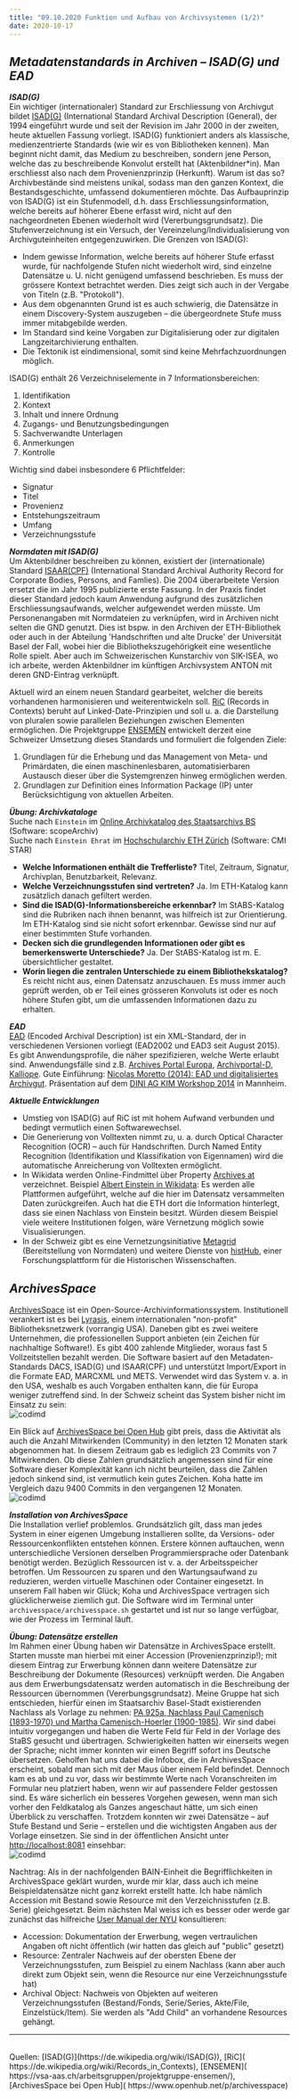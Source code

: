 ```yaml
---
title: "09.10.2020 Funktion und Aufbau von Archivsystemen (1/2)"
date: 2020-10-17
---
```


## *Metadatenstandards in Archiven – ISAD(G) und EAD*  

***ISAD(G)***  
Ein wichtiger (internationaler) Standard zur Erschliessung von Archivgut bildet [ISAD(G)](https://de.wikipedia.org/wiki/ISAD(G)) (International Standard Archival Description (General), der 1994 eingeführt wurde und seit der Revision im Jahr 2000 in der zweiten, heute aktuellen Fassung vorliegt. ISAD(G) funktioniert anders als klassische, medienzentrierte Standards (wie wir es von Bibliotheken kennen). Man beginnt nicht damit, das Medium zu beschreiben, sondern jene Person, welche das zu beschreibende Konvolut erstellt hat (Aktenbildner*in). Man erschliesst also nach dem Provenienzprinzip (Herkunft). Warum ist das so? Archivbestände sind meistens unikal, sodass man den ganzen Kontext, die Bestandsgeschichte, umfassend dokumentieren möchte. Das Aufbauprinzip von ISAD(G) ist ein Stufenmodell, d.h. dass Erschliessungsinformation, welche bereits auf höherer Ebene erfasst wird, nicht auf den nachgeordneten Ebenen wiederholt wird (Vererbungsgrundsatz). Die Stufenverzeichnung ist ein Versuch, der Vereinzelung/Individualisierung von Archivguteinheiten entgegenzuwirken. Die Grenzen von ISAD(G):  
* Indem gewisse Information, welche bereits auf höherer Stufe erfasst wurde, für nachfolgende Stufen nicht wiederholt wird, sind einzelne Datensätze u. U. nicht genügend umfassend beschrieben. Es muss der grössere Kontext betrachtet werden. Dies zeigt sich auch in der Vergabe von Titeln (z.B. "Protokoll").
* Aus dem obgenannten Grund ist es auch schwierig, die Datensätze in einem Discovery-System auszugeben – die übergeordnete Stufe muss immer mitabgebilde werden.
* Im Standard sind keine Vorgaben zur Digitalisierung oder zur digitalen Langzeitarchivierung enthalten.
* Die Tektonik ist eindimensional, somit sind keine Mehrfachzuordnungen möglich.

ISAD(G) enthält 26 Verzeichniselemente in 7 Informationsbereichen:  
1. Identifikation
2. Kontext
3. Inhalt und innere Ordnung
4. Zugangs- und Benutzungsbedingungen
5. Sachverwandte Unterlagen
6. Anmerkungen
7. Kontrolle  

Wichtig sind dabei insbesondere 6 Pflichtfelder:  
* Signatur
* Titel
* Provenienz
* Entstehungszeitraum
* Umfang
* Verzeichnungsstufe

***Normdaten mit ISAD(G)***  
Um Aktenbildner beschreiben zu können, existiert der (internationale) Standard [ISAAR(CPF)]( https://de.wikipedia.org/wiki/ISAAR%28CPF%29) (International Standard Archival Authority Record for Corporate Bodies, Persons, and Famlies). Die 2004 überarbeitete Version ersetzt die im Jahr 1995 publizierte erste Fassung. In der Praxis findet dieser Standard jedoch kaum Anwendung aufgrund des zusätzlichen Erschliessungsaufwands, welcher aufgewendet werden müsste. Um Personenangaben mit Normdateien zu verknüpfen, wird in Archiven nicht selten die GND genutzt. Dies ist bspw. in den Archiven der ETH-Bibliothek oder auch in der Abteilung 'Handschriften und alte Drucke' der Universität Basel der Fall, wobei hier die Bibliothekszugehörigkeit eine wesentliche Rolle spielt. Aber auch im Schweizerischen Kunstarchiv von SIK-ISEA, wo ich arbeite, werden Aktenbildner im künftigen Archivsystem ANTON mit deren GND-Eintrag verknüpft.  

Aktuell wird an einem neuen Standard gearbeitet, welcher die bereits vorhandenen harmonisieren und weiterentwickeln soll. [RiC]( https://de.wikipedia.org/wiki/Records_in_Contexts) (Records in Contexts) beruht auf Linked-Date-Prinzipien und soll u. a. die Darstellung von pluralen sowie parallelen Beziehungen zwischen Elementen ermöglichen. Die Projektgruppe [ENSEMEN]( https://vsa-aas.ch/arbeitsgruppen/projektgruppe-ensemen/) entwickelt derzeit eine Schweizer Umsetzung dieses Standards und formuliert die folgenden Ziele:  
1. Grundlagen für die Erhebung und das Management von Meta- und Primärdaten, die einen maschinenlesbaren, automatisierbaren Austausch dieser über die Systemgrenzen hinweg ermöglichen werden.
2. Grundlagen zur Definition eines Information Package (IP) unter Berücksichtigung von aktuellen Arbeiten.

***Übung: Archivkataloge***  
Suche nach `Einstein` im [Online Archivkatalog des Staatsarchivs BS](https://query.staatsarchiv.bs.ch/query/suchinfo.aspx) (Software: scopeArchiv)  
Suche nach `Einstein Ehrat` im [Hochschularchiv ETH Zürich](http://archivdatenbank-online.ethz.ch/) (Software: CMI STAR)  

* **Welche Informationen enthält die Trefferliste?** Titel, Zeitraum, Signatur, Archivplan, Benutzbarkeit, Relevanz.
* **Welche Verzeichnungsstufen sind vertreten?** Ja. Im ETH-Katalog kann zusätzlich danach gefiltert werden.
* **Sind die ISAD(G)-Informationsbereiche erkennbar?** Im StABS-Katalog sind die Rubriken nach ihnen benannt, was hilfreich ist zur Orientierung. Im ETH-Katalog sind sie nicht sofort erkennbar. Gewisse sind nur auf einer bestimmten Stufe vorhanden.
* **Decken sich die grundlegenden Informationen oder gibt es bemerkenswerte Unterschiede?** Ja. Der StABS-Katalog ist m. E. übersichtlicher gestaltet.
* **Worin liegen die zentralen Unterschiede zu einem Bibliothekskatalog?** Es reicht nicht aus, einen Datensatz anzuschauen. Es muss immer auch geprüft werden, ob er Teil eines grösseren Konvoluts ist oder es noch höhere Stufen gibt, um die umfassenden Informationen dazu zu erhalten.  

***EAD***  
[EAD](https://de.wikipedia.org/wiki/Encoded_Archival_Description) (Encoded Archival Description) ist ein XML-Standard, der in verschiedenen Versionen vorliegt (EAD2002 und EAD3 seit August 2015). Es gibt Anwendungsprofile, die näher spezifizieren, welche Werte erlaubt sind. Anwendungsfälle sind z.B. [Archives Portal Europa](https://www.archivesportaleurope.net/de/), [Archivportal-D](https://www.archivportal-d.de), [Kalliope](https://kalliope-verbund.info). Gute Einführung: [Nicolas Moretto (2014): EAD und digitalisiertes Archivgut](https://wiki.dnb.de/download/attachments/90410326/20140414_KIMWS_EAD.pdf?version=1&modificationDate=1398246420000&api=v2). Präsentation auf dem [DINI AG KIM Workshop 2014](https://wiki.dnb.de/display/DINIAGKIM/KIM+WS+2014) in Mannheim.

***Aktuelle Entwicklungen***  
* Umstieg von ISAD(G) auf RiC ist mit hohem Aufwand verbunden und bedingt vermutlich einen Softwarewechsel.
* Die Generierung von Volltexten nimmt zu, u. a. durch Optical Character Recognition (OCR) – auch für Handschriften. Durch Named Entity Recognition (Identifikation und Klassifikation von Eigennamen) wird die automatische Anreicherung von Volltexten ermöglicht.
* In Wikidata werden Online-Findmittel über Property [Archives at](https://www.wikidata.org/wiki/Property:P485) verzeichnet. Beispiel [Albert Einstein in Wikidata](https://www.wikidata.org/wiki/Q937): Es werden alle Plattformen aufgeführt, welche auf die hier im Datensatz versammelten Daten zurückgreifen. Auch hat die ETH dort die Information hinterlegt, dass sie einen Nachlass von Einstein besitzt. Würden diesem Beispiel viele weitere Institutionen folgen, wäre Vernetzung möglich sowie Visualisierungen.
* In der Schweiz gibt es eine Vernetzungsinitiative [Metagrid](https://metagrid.ch) (Bereitstellung von Normdaten) und weitere Dienste von [histHub](https://histhub.ch), einer Forschungsplattform für die Historischen Wissenschaften.  

## *ArchivesSpace*
[ArchivesSpace]( https://archivesspace.org/community/whos-using-archivesspace) ist ein Open-Source-Archivinformationssystem. Institutionell verankert ist es bei [Lyrasis]( https://en.wikipedia.org/wiki/Lyrasis), einem internationalen "non-profit" Bibliotheksnetzwerk (vorrangig USA). Daneben gibt es zwei weitere Unternehmen, die professionellen Support anbieten (ein Zeichen für nachhaltige Software!). Es gibt 400 zahlende Mitglieder, woraus fast 5 Vollzeitstellen bezahlt werden. Die Software basiert auf den Metadaten-Standards DACS, ISAD(G) und ISAAR(CPF) und unterstützt Import/Export in die Formate EAD, MARCXML und METS. Verwendet wird das System v. a. in den USA, weshalb es auch Vorgaben enthalten kann, die für Europa weniger zutreffend sind. In der Schweiz scheint das System bisher nicht im Einsatz zu sein:  
![codimd]({{site.baseurl}}/images/archivesspace-map.png)  

Ein Blick auf [ArchivesSpace bei Open Hub]( https://www.openhub.net/p/archivesspace) gibt preis, dass die Aktivität als auch die Anzahl Mitwirkenden (Community) in den letzten 12 Monaten stark abgenommen hat. In diesem Zeitraum gab es lediglich 23 Commits von 7 Mitwirkenden. Ob diese Zahlen grundsätzlich angemessen sind für eine Software dieser Komplexität kann ich nicht beurteilen, dass die Zahlen jedoch sinkend sind, ist vermutlich kein gutes Zeichen. Koha hatte im Vergleich dazu 9400 Commits in den vergangenen 12 Monaten.  
![codimd]({{site.baseurl}}/images/archivesspace-oh.png)  

***Installation von ArchivesSpace***  
Die Installation verlief problemlos. Grundsätzlich gilt, dass man jedes System in einer eigenen Umgebung installieren sollte, da Versions- oder Ressourcenkonflikten entstehen können. Erstere können auftauchen, wenn unterschiedliche Versionen derselben Programmiersprache oder Datenbank benötigt werden. Bezüglich Ressourcen ist v. a. der Arbeitsspeicher betroffen. Um Ressourcen zu sparen und den Wartungsaufwand zu reduzieren, werden virtuelle Maschinen oder Container eingesetzt. In unserem Fall haben wir Glück; Koha und ArchivesSpace vertragen sich glücklicherweise ziemlich gut. Die Software wird im Terminal unter `archivesspace/archivesspace.sh` gestartet und ist nur so lange verfügbar, wie der Prozess im Terminal läuft.  

***Übung: Datensätze erstellen***  
Im Rahmen einer Übung haben wir Datensätze in ArchivesSpace erstellt. Starten musste man hierbei mit einer Accession (Provenienzprinzip!); mit diesem Eintrag zur Erwerbung können dann weitere Datensätze zur Beschreibung der Dokumente (Resources) verknüpft werden. Die Angaben aus dem Erwerbungsdatensatz werden automatisch in die Beschreibung der Ressourcen übernommen (Vererbungsgrundsatz). Meine Gruppe hat sich entschieden, hierfür einen im Staatsarchiv Basel-Stadt existierenden Nachlass als Vorlage zu nehmen: [PA 925a, Nachlass Paul Camenisch (1893-1970) und Martha Camenisch-Hoerler (1900-1985)]( https://query.staatsarchiv.bs.ch/query/detail.aspx?ID=136684). Wir sind dabei intuitiv vorgegangen und haben die Werte Feld für Feld in der Vorlage des StaBS gesucht und übertragen. Schwierigkeiten hatten wir einerseits wegen der Sprache; nicht immer konnten wir einen Begriff sofort ins Deutsche übersetzen. Geholfen hat uns dabei die Infobox, die in ArchivesSpace erscheint, sobald man sich mit der Maus über einem Feld befindet. Dennoch kam es ab und zu vor, dass wir bestimmte Werte nach Voranschreiten im Formular neu platziert haben, wenn wir auf passendere Felder gestossen sind. Es wäre sicherlich ein besseres Vorgehen gewesen, wenn man sich vorher den Feldkatalog als Ganzes angeschaut hätte, um sich einen Überblick zu verschaffen. Trotzdem konnten wir zwei Datensätze – auf Stufe Bestand und Serie – erstellen und die wichtigsten Angaben aus der Vorlage einsetzen. Sie sind in der öffentlichen Ansicht unter [http://localhost:8081]( http://localhost:8081) einsehbar:  
![codimd]({{site.baseurl}}/images/archivesspace-uebung.png)  

Nachtrag: Als in der nachfolgenden BAIN-Einheit die Begrifflichkeiten in ArchivesSpace geklärt wurden, wurde mir klar, dass auch ich meine Beispieldatensätze nicht ganz korrekt erstellt hatte. Ich habe nämlich Accession mit Bestand sowie Resource mit den Verzeichnisstufen (z.B. Serie) gleichgesetzt. Beim nächsten Mal weiss ich es besser oder werde gar zunächst das hilfreiche [User Manual der NYU](https://docs.google.com/document/d/11kWxbFTazB6q5fDNBWDHJxMf3wdVsp8cd7HzjEhE-ao/edit#heading=h.nscr859g1snm) konsultieren:  
* Accession: Dokumentation der Erwerbung, wegen vertraulichen Angaben oft nicht öffentlich (wir hatten das gleich auf "public" gesetzt)
* Resource: Zentraler Nachweis auf der obersten Ebene der Verzeichnungsstufen, zum Beispiel zu einem Nachlass (kann aber auch direkt zum Objekt sein, wenn die Resource nur eine Verzeichnungsstufe hat)
* Archival Object: Nachweis von Objekten auf weiteren Verzeichnungsstufen (Bestand/Fonds, Serie/Series, Akte/File, Einzelstück/Item). Sie werden als "Add Child" an vorhandene Resources gehängt.

---
<br>
Quellen: [ISAD(G)](https://de.wikipedia.org/wiki/ISAD(G)), [RiC]( https://de.wikipedia.org/wiki/Records_in_Contexts), [ENSEMEN]( https://vsa-aas.ch/arbeitsgruppen/projektgruppe-ensemen/), [ArchivesSpace bei Open Hub]( https://www.openhub.net/p/archivesspace)
